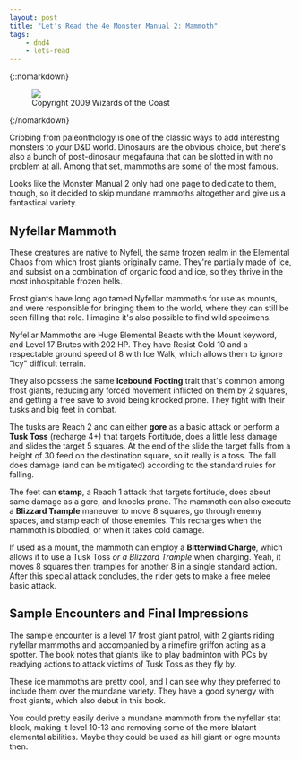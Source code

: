 ```yaml
---
layout: post
title: "Let's Read the 4e Monster Manual 2: Mammoth"
tags:
    - dnd4
    - lets-read
---
```


{::nomarkdown}
<figure class="center">
  <img src="{{ "/assets/wir-mm2-4e-mammoth.png" | absolute_url }}"/>
  <figcaption>
    Copyright 2009 Wizards of the Coast
  </figcaption>
</figure>
{:/nomarkdown}

Cribbing from paleonthology is one of the classic ways to add interesting
monsters to your D&D world. Dinosaurs are the obvious choice, but there's also a
bunch of post-dinosaur megafauna that can be slotted in with no problem at
all. Among that set, mammoths are some of the most famous.

Looks like the Monster Manual 2 only had one page to dedicate to them, though,
so it decided to skip mundane mammoths altogether and give us a fantastical
variety.

## Nyfellar Mammoth

These creatures are native to Nyfell, the same frozen realm in the Elemental
Chaos from which frost giants originally came. They're partially made of ice,
and subsist on a combination of organic food and ice, so they thrive in the most
inhospitable frozen hells.

Frost giants have long ago tamed Nyfellar mammoths for use as mounts, and were
responsible for bringing them to the world, where they can still be seen filling
that role. I imagine it's also possible to find wild specimens.

Nyfellar Mammoths are Huge Elemental Beasts with the Mount keyword, and Level 17
Brutes with 202 HP. They have Resist Cold 10 and a respectable ground speed of 8
with Ice Walk, which allows them to ignore "icy" difficult terrain.

They also possess the same **Icebound Footing** trait that's common among frost
giants, reducing any forced movement inflicted on them by 2 squares, and getting
a free save to avoid being knocked prone. They fight with their tusks and big
feet in combat.

The tusks are Reach 2 and can either **gore** as a basic attack or perform a
**Tusk Toss** (recharge 4+) that targets Fortitude, does a little less damage
and slides the target 5 squares. At the end of the slide the target falls from a
height of 30 feed on the destination square, so it really is a toss. The fall
does damage (and can be mitigated) according to the standard rules for falling.

The feet can **stamp**, a Reach 1 attack that targets fortitude, does about same
damage as a gore, and knocks prone. The mammoth can also execute a **Blizzard
Trample** maneuver to move 8 squares, go through enemy spaces, and stamp each of
those enemies. This recharges when the mammoth is bloodied, or when it takes
cold damage.

If used as a mount, the mammoth can employ a **Bitterwind Charge**, which allows
it to use a Tusk Toss _or a Blizzard Trample_ when charging. Yeah, it moves 8
squares then tramples for another 8 in a single standard action. After this
special attack concludes, the rider gets to make a free melee basic attack.


## Sample Encounters and Final Impressions

The sample encounter is a level 17 frost giant patrol, with 2 giants riding
nyfellar mammoths and accompanied by a rimefire griffon acting as a spotter. The
book notes that giants like to play badminton with PCs by readying actions to
attack victims of Tusk Toss as they fly by.

These ice mammoths are pretty cool, and I can see why they preferred to include
them over the mundane variety. They have a good synergy with frost giants, which
also debut in this book.

You could pretty easily derive a mundane mammoth from the nyfellar stat block,
making it level 10-13 and removing some of the more blatant elemental
abilities. Maybe they could be used as hill giant or ogre mounts then.
